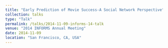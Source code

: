 ```yaml
---
title: "Early Prediction of Movie Success-A Social Network Perspective"
collection: talks
type: "Talk"
permalink: /talks/2014-11-09-informs-14-talk
venue: "2014 INFORMS Annual Meeting"
date: 2014-11-09
location: "San Francisco, CA, USA"
---
```


